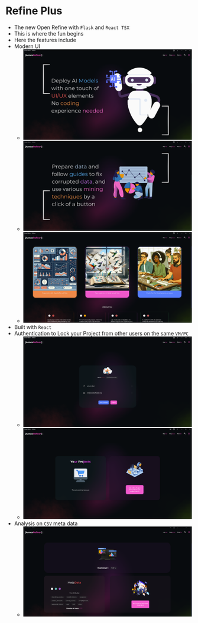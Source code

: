 # Refine Plus

- The new Open Refine with `Flask` and `React TSX`
- This is where the fun begins
- Here the features include
- Modern UI
  - ![UI](./img/snp1.png)
  - ![UI](./img/snp2.png)
  - ![UI](./img/sc1.png)
- Built with `React`
- Authentication to Lock your Project from other users on the same `VM/PC`
  - ![UI for sc2](./img/sc2.png)
  - ![UI for sc3](./img/sc3.png)
- Analysis on `CSV` meta data
  - ![UI for sc4](./img/sc4.png)